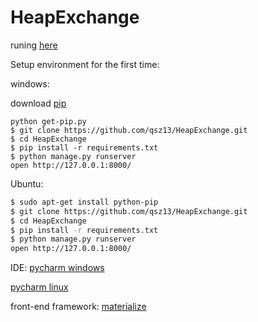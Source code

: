 # HeapExchange
runing [here](https://heap-exchange.herokuapp.com/)

Setup environment for the first time:

windows:

download [pip](https://bootstrap.pypa.io/get-pip.py)

```
python get-pip.py
$ git clone https://github.com/qsz13/HeapExchange.git
$ cd HeapExchange
$ pip install -r requirements.txt
$ python manage.py runserver
open http://127.0.0.1:8000/
```


Ubuntu:

```bash
$ sudo apt-get install python-pip
$ git clone https://github.com/qsz13/HeapExchange.git
$ cd HeapExchange
$ pip install -r requirements.txt
$ python manage.py runserver
open http://127.0.0.1:8000/
```


IDE:
[pycharm windows](http://download-cf.jetbrains.com/python/pycharm-professional-4.0.6.exe)


[pycharm linux](http://download-cf.jetbrains.com/python/pycharm-professional-4.0.6.tar.gz)



front-end framework:
[materialize](http://materializecss.com/color.html)
